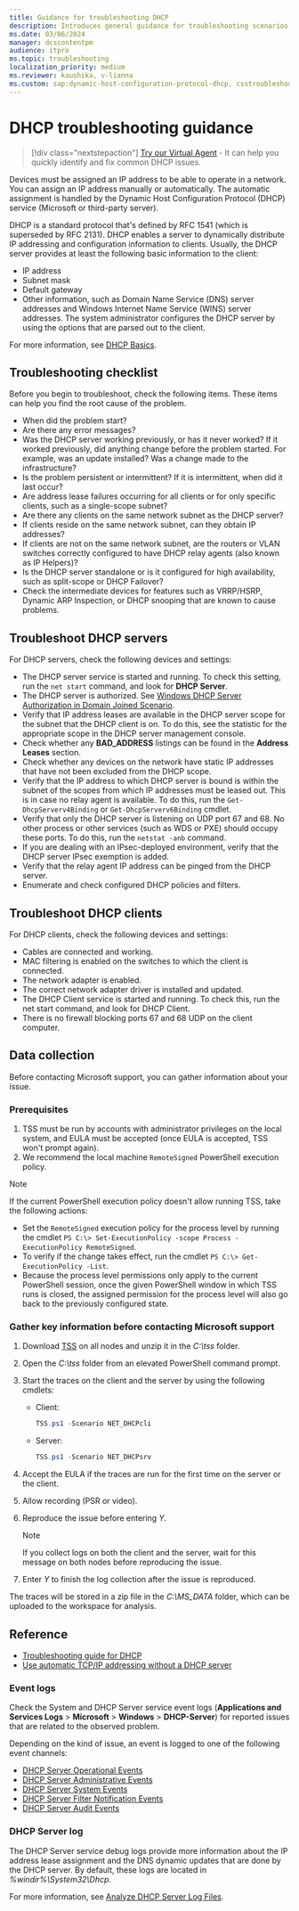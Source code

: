```yaml
---
title: Guidance for troubleshooting DHCP
description: Introduces general guidance for troubleshooting scenarios related to DHCP.
ms.date: 03/06/2024
manager: dcscontentpm
audience: itpro
ms.topic: troubleshooting
localization_priority: medium
ms.reviewer: kaushika, v-lianna
ms.custom: sap:dynamic-host-configuration-protocol-dhcp, csstroubleshoot
---
```

# DHCP troubleshooting guidance

> [!div class="nextstepaction"]
> <a href="https://vsa.services.microsoft.com/v1.0/?partnerId=7d74cf73-5217-4008-833f-87a1a278f2cb&flowId=DMC&initialQuery=31806271" target='_blank'>Try our Virtual Agent</a> - It can help you quickly identify and fix common DHCP issues.

Devices must be assigned an IP address to be able to operate in a network. You can assign an IP address manually or automatically. The automatic assignment is handled by the Dynamic Host Configuration Protocol (DHCP) service (Microsoft or third-party server).

DHCP is a standard protocol that's defined by RFC 1541 (which is superseded by RFC 2131). DHCP enables a server to dynamically distribute IP addressing and configuration information to clients. Usually, the DHCP server provides at least the following basic information to the client:

- IP address
- Subnet mask
- Default gateway
- Other information, such as Domain Name Service (DNS) server addresses and Windows Internet Name Service (WINS) server addresses. The system administrator configures the DHCP server by using the options that are parsed out to the client.

For more information, see [DHCP Basics](/windows-server/troubleshoot/dynamic-host-configuration-protocol-basics).

## Troubleshooting checklist

Before you begin to troubleshoot, check the following items. These items can help you find the root cause of the problem.

- When did the problem start?
- Are there any error messages?
- Was the DHCP server working previously, or has it never worked? If it worked previously, did anything change before the problem started. For example, was an update installed? Was a change made to the infrastructure?
- Is the problem persistent or intermittent? If it is intermittent, when did it last occur?
- Are address lease failures occurring for all clients or for only specific clients, such as a single-scope subnet?
- Are there any clients on the same network subnet as the DHCP server?
- If clients reside on the same network subnet, can they obtain IP addresses?
- If clients are not on the same network subnet, are the routers or VLAN switches correctly configured to have DHCP relay agents (also known as IP Helpers)?
- Is the DHCP server standalone or is it configured for high availability, such as split-scope or DHCP Failover?
- Check the intermediate devices for features such as VRRP/HSRP, Dynamic ARP Inspection, or DHCP snooping that are known to cause problems.

## Troubleshoot DHCP servers

For DHCP servers, check the following devices and settings:

- The DHCP server service is started and running. To check this setting, run the `net start` command, and look for **DHCP Server**.
- The DHCP server is authorized. See [Windows DHCP Server Authorization in Domain Joined Scenario](/openspecs/windows_protocols/ms-dhcpe/56f8870b-a7c1-4db1-8a86-f69079fe5077).
- Verify that IP address leases are available in the DHCP server scope for the subnet that the DHCP client is on. To do this, see the statistic for the appropriate scope in the DHCP server management console.
- Check whether any **BAD_ADDRESS** listings can be found in the **Address Leases** section.
- Check whether any devices on the network have static IP addresses that have not been excluded from the DHCP scope.
- Verify that the IP address to which DHCP server is bound is within the subnet of the scopes from which IP addresses must be leased out. This is in case no relay agent is available. To do this, run the `Get-DhcpServerv4Binding` or `Get-DhcpServerv6Binding` cmdlet.
- Verify that only the DHCP server is listening on UDP port 67 and 68. No other process or other services (such as WDS or PXE) should occupy these ports. To do this, run the `netstat -anb` command.
- If you are dealing with an IPsec-deployed environment, verify that the DHCP server IPsec exemption is added.
- Verify that the relay agent IP address can be pinged from the DHCP server.
- Enumerate and check configured DHCP policies and filters.

## Troubleshoot DHCP clients

For DHCP clients, check the following devices and settings:

- Cables are connected and working.
- MAC filtering is enabled on the switches to which the client is connected.
- The network adapter is enabled.
- The correct network adapter driver is installed and updated.
- The DHCP Client service is started and running. To check this, run the net start command, and look for DHCP Client.
- There is no firewall blocking ports 67 and 68 UDP on the client computer.

## Data collection

Before contacting Microsoft support, you can gather information about your issue.

### Prerequisites

1. TSS must be run by accounts with administrator privileges on the local system, and EULA must be accepted (once EULA is accepted, TSS won't prompt again).
2. We recommend the local machine `RemoteSigned` PowerShell execution policy.

> [!NOTE]
> If the current PowerShell execution policy doesn't allow running TSS, take the following actions:
>
> - Set the `RemoteSigned` execution policy for the process level by running the cmdlet `PS C:\> Set-ExecutionPolicy -scope Process -ExecutionPolicy RemoteSigned`.
> - To verify if the change takes effect, run the cmdlet `PS C:\> Get-ExecutionPolicy -List`.
> - Because the process level permissions only apply to the current PowerShell session, once the given PowerShell window in which TSS runs is closed, the assigned permission for the process level will also go back to the previously configured state.

### Gather key information before contacting Microsoft support

1. Download [TSS](https://aka.ms/getTSS) on all nodes and unzip it in the *C:\\tss* folder.
2. Open the *C:\\tss* folder from an elevated PowerShell command prompt.
3. Start the traces on the client and the server by using the following cmdlets:

    - Client:  

        ```powershell
        TSS.ps1 -Scenario NET_DHCPcli
        ```

    - Server:  

        ```powershell
        TSS.ps1 -Scenario NET_DHCPsrv
        ```

4. Accept the EULA if the traces are run for the first time on the server or the client.
5. Allow recording (PSR or video).
6. Reproduce the issue before entering *Y*.

     > [!NOTE]
     > If you collect logs on both the client and the server, wait for this message on both nodes before reproducing the issue.

7. Enter *Y* to finish the log collection after the issue is reproduced.

The traces will be stored in a zip file in the *C:\\MS_DATA* folder, which can be uploaded to the workspace for analysis.

## Reference

- [Troubleshooting guide for DHCP](/windows-server/troubleshoot/troubleshoot-dhcp-issue)
- [Use automatic TCP/IP addressing without a DHCP server](/windows-server/troubleshoot/how-to-use-automatic-tcpip-addressing-without-a-dh)

### Event logs

Check the System and DHCP Server service event logs (**Applications and Services Logs** \> **Microsoft** \> **Windows** \> **DHCP-Server**) for reported issues that are related to the observed problem.

Depending on the kind of issue, an event is logged to one of the following event channels:

- [DHCP Server Operational Events](/previous-versions/windows/it-pro/windows-server-2012-r2-and-2012/dn800668%28v=ws.11%29)
- [DHCP Server Administrative Events](/previous-versions/windows/it-pro/windows-server-2012-r2-and-2012/dn800668%28v=ws.11%29)
- [DHCP Server System Events](/previous-versions/windows/it-pro/windows-server-2012-r2-and-2012/dn800668%28v=ws.11%29)
- [DHCP Server Filter Notification Events](/previous-versions/windows/it-pro/windows-server-2012-r2-and-2012/dn800668%28v=ws.11%29)
- [DHCP Server Audit Events](/previous-versions/windows/it-pro/windows-server-2012-r2-and-2012/dn800668%28v=ws.11%29)

### DHCP Server log

The DHCP Server service debug logs provide more information about the IP address lease assignment and the DNS dynamic updates that are done by the DHCP server. By default, these logs are located in *%windir%\\System32\\Dhcp*.

For more information, see [Analyze DHCP Server Log Files](/previous-versions/windows/it-pro/windows-server-2008-R2-and-2008/dd183591%28v=ws.10%29).
